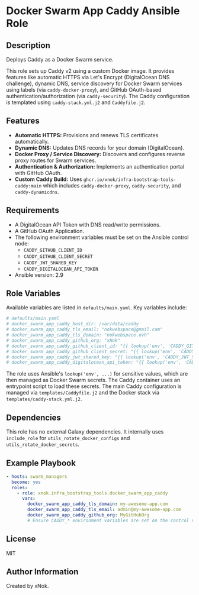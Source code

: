 # Docker Swarm App Caddy Ansible Role

## Description

Deploys Caddy as a Docker Swarm service.

This role sets up Caddy v2 using a custom Docker image. It provides features like automatic HTTPS via Let's Encrypt (DigitalOcean DNS challenge), dynamic DNS, service discovery for Docker Swarm services using labels (via `caddy-docker-proxy`), and GitHub OAuth-based authentication/authorization (via `caddy-security`). The Caddy configuration is templated using `caddy-stack.yml.j2` and `Caddyfile.j2`.

## Features

*   **Automatic HTTPS:** Provisions and renews TLS certificates automatically.
*   **Dynamic DNS:** Updates DNS records for your domain (DigitalOcean).
*   **Docker Proxy / Service Discovery:** Discovers and configures reverse proxy routes for Swarm services.
*   **Authentication & Authorization:** Implements an authentication portal with GitHub OAuth.
*   **Custom Caddy Build:** Uses `ghcr.io/xnok/infra-bootstrap-tools-caddy:main` which includes `caddy-docker-proxy`, `caddy-security`, and `caddy-dynamicdns`.

## Requirements

-   A DigitalOcean API Token with DNS read/write permissions.
-   A GitHub OAuth Application.
-   The following environment variables must be set on the Ansible control node:
    *   `CADDY_GITHUB_CLIENT_ID`
    *   `CADDY_GITHUB_CLIENT_SECRET`
    *   `CADDY_JWT_SHARED_KEY`
    *   `CADDY_DIGITALOCEAN_API_TOKEN`
-   Ansible version: 2.9

## Role Variables

Available variables are listed in `defaults/main.yaml`. Key variables include:

```yaml
# defaults/main.yaml
# docker_swarm_app_caddy_host_dir: /var/data/caddy
# docker_swarm_app_caddy_tls_email: "nokwebspace@gmail.com"
# docker_swarm_app_caddy_tls_domain: "nokwebspace.ovh"
# docker_swarm_app_caddy_github_org: "xNok"
# docker_swarm_app_caddy_github_client_id: "{{ lookup('env', 'CADDY_GITHUB_CLIENT_ID') }}"
# docker_swarm_app_caddy_github_client_secret: "{{ lookup('env', 'CADDY_GITHUB_CLIENT_SECRET') }}"
# docker_swarm_app_caddy_jwt_shared_key: "{{ lookup('env', 'CADDY_JWT_SHARED_KEY') | replace('\\n', '\\\\n') }}"
# docker_swarm_app_caddy_digitalocean_api_token: "{{ lookup('env', 'CADDY_DIGITALOCEAN_API_TOKEN') }}"
```

The role uses Ansible's `lookup('env', ...)` for sensitive values, which are then managed as Docker Swarm secrets. The Caddy container uses an entrypoint script to load these secrets.
The main Caddy configuration is managed via `templates/Caddyfile.j2` and the Docker stack via `templates/caddy-stack.yml.j2`.

## Dependencies

This role has no external Galaxy dependencies.
It internally uses `include_role` for `utils_rotate_docker_configs` and `utils_rotate_docker_secrets`.

## Example Playbook

```yaml
- hosts: swarm_managers
  become: yes
  roles:
    - role: xnok.infra_bootstrap_tools.docker_swarm_app_caddy
      vars:
        docker_swarm_app_caddy_tls_domain: my-awesome-app.com
        docker_swarm_app_caddy_tls_email: admin@my-awesome-app.com
        docker_swarm_app_caddy_github_org: MyGitHubOrg
        # Ensure CADDY_* environment variables are set on the control node.
```

## License

MIT

## Author Information

Created by xNok.
